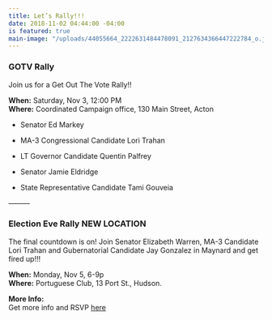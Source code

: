 ```yaml
---
title: Let’s Rally!!!
date: 2018-11-02 04:44:00 -04:00
is featured: true
main-image: "/uploads/44055664_2222631484478091_2127634366447222784_o.jpg"
---
```


### GOTV Rally

Join us for a Get Out The Vote Rally!!

**When:**   Saturday, Nov 3, 12:00 PM   
**Where:**  Coordinated Campaign office, 130 Main Street, Acton

* Senator Ed Markey

* MA-3 Congressional Candidate Lori Trahan

* LT Governor Candidate Quentin Palfrey

* Senator Jamie Eldridge

* State Representative Candidate Tami Gouveia

———

### Election Eve Rally **NEW LOCATION**

The final countdown is on!  Join Senator Elizabeth Warren, MA-3 Candidate Lori Trahan and Gubernatorial Candidate Jay Gonzalez in Maynard and get fired up!!!   

**When:**  Monday, Nov 5, 6-9p   
**Where:** Portuguese Club, 13 Port St., Hudson.   

**More Info:**   
Get more info and RSVP [here](https://www.facebook.com/events/2007995969315712/?ti=ia)
